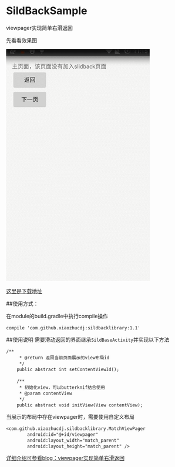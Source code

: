 # SildBackSample
viewpager实现简单右滑返回

先看看效果图

![这里写图片描述](https://github.com/xiaozhucdj/SildBackSample/blob/master/art/GIF.gif)


[这里是下载地址](http://ocghxr9lf.bkt.clouddn.com/sample-debug.apk)



##使用方式：

在module的build.gradle中执行compile操作
```
compile 'com.github.xiaozhucdj:sildbacklibrary:1.1'
```

##使用说明
需要滑动返回的界面继承`SildBaseActivity`并实现以下方法
```
/**
     * @return 返回当前页面展示的view布局id
     */
    public abstract int setContentViewId();

    /**
     * 初始化view，可以butterknif结合使用
     * @param contentView
     */
    public abstract void initView(View contentView);

```
当展示的布局中存在viewpager时，需要使用自定义布局
```
<com.github.xiaozhucdj.sildbacklibrary.MatchViewPager
        android:id="@+id/viewpager"
        android:layout_width="match_parent"
        android:layout_height="match_parent" />
```


[详细介绍可参看blog：viewpager实现简单右滑返回](http://blog.csdn.net/chudaijiang/article/details/52314490)
